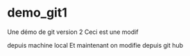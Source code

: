 # demo_git1
Une démo de git version 2
Ceci est une modif


depuis machine local
Et maintenant on modifie depuis git hub
